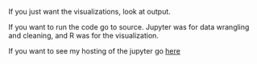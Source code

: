 If you just want the visualizations, look at output.

If you want to run the code go to source. Jupyter was for data wrangling and cleaning, and R was for the visualization.

If you want to see my hosting of the jupyter go [here](https://datavistics.github.io/blog/2017/Nov/08/community-impact-and-opportunity/)
